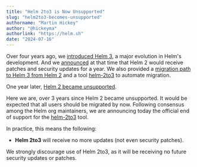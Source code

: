 ```yaml
---
title: "Helm 2to3 is Now Unsupported"
slug: "helm2to3-becomes-unsupported"
authorname: "Martin Hickey"
author: "@hickeyma"
authorlink: "https://helm.sh"
date: "2024-07-16"
---
```


Over four years ago, we [introduced Helm 3](https://helm.sh/blog/helm-3-released/), a major evolution in Helm's development. And we [announced](https://helm.sh/blog/2019-10-22-helm-2150-released/) at that time that Helm 2 would receive patches and security updates for a year. We also provided a [migration path to Helm 3 from Helm 2](https://helm.sh/docs/topics/v2_v3_migration/) and a tool [helm-2to3](https://github.com/helm/helm-2to3) to automate migration.

One year later, [Helm 2 became unsupported](https://helm.sh/blog/helm-2-becomes-unsupported/).

Here we are, over 3 years since Helm 2 became unsupported. It would be expected that all users should be migrated by now. Following consensus among the Helm org maintainers, we are announcing today the official end of support for the [helm-2to3](https://github.com/helm/helm-2to3) tool.

In practice, this means the following:

- **Helm 2to3** will receive no more updates (not even security patches).

We strongly discourage use of Helm 2to3, as it will be receiving no future security updates or patches.
